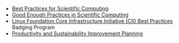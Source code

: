 <!-- overview -->
  * [Best Practices for Scientific Computing](https://doi.org/10.1371/journal.pbio.1001745)
  * [Good Enough Practices in Scientific Computing](https://doi.org/10.1371/journal.pcbi.1005510)
  * [Linux Foundation Core Infrastructure Initiative (CII) Best Practices](https://bestpractices.coreinfrastructure.org/en) Badging Program
  * [Productivity and Sustainability Improvement Planning](https://bssw.io/psip)
